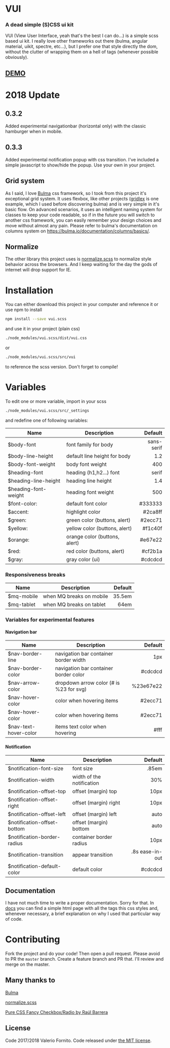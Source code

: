 # VUI
### A dead simple (S)CSS ui kit

VUI (View User Interface, yeah that's the best I can do...) is a simple scss based ui kit. I really love other frameworks out there (bulma, angular material, uikit, spectre, etc...), but I prefer one that style directly the dom, without the clutter of wrapping them on a hell of tags (whenever possible obviously).

## [DEMO](https://kennyrulez.github.io/vui)

# 2018 Update
## 0.3.2
Added experimental navigationbar (horizontal only) with the classic hamburger when in mobile.

## 0.3.3
Added experimental notification popup with css transition. I've included a simple javascript to show/hide the popup. Use your own in your project.

## Grid system
As I said, I love [Bulma](https://bulma.io) css framework, so I took from this project it's exceptional grid system.
It uses flexbox, like other projects ([gridlex](http://gridlex.devlint.fr) is one example, which I used before discovering bulma) and is very simple in it's basic flow. On advanced scenarios, it uses an intelligent naming system for classes to keep your code readable, so if in the future you will switch to another css framework, you can easily remember your design choices and move without almost any pain.
Please refer to bulma's documentation on columns system on https://bulma.io/documentation/columns/basics/.

## Normalize
The other library this project uses is [normalize.scss](https://github.com/JohnAlbin/normalize-scss) to normalize style behavior across the browsers. And I keep waiting for the day the gods of internet will drop support for IE.

# Installation
You can either download this project in your computer and reference it or use npm to install
```sh
npm install --save vui.scss
```
and use it in your project (plain css)
```sh
./node_modules/vui.scss/dist/vui.css
```
or
```sh
./node_modules/vui.scss/src/vui
```
to reference the scss version. Don't forget to compile!

# Variables
To edit one or more variable, import in your scss
```sh
./node_modules/vui.scss/src/_settings
```
and redefine one of following variables:

| Name                      | Description                   | Default       |
| --------------------------|------------------------------ | -------------:|
| $body-font                | font family for body          | sans-serif    |
| $body-line-height         | default line height for body  | 1.2           |
| $body-font-weight         | body font weight              | 400           |
| $heading-font             | heading (h1,h2...) font       | serif         |
| $heading-line-height      | heading line height           | 1.4           |
| $heading-font-weight      | heading font weight           | 500           |
| $font-color:              | default font color            | #333333       |
| $accent:                  | highlight color               | #2ca8ff       |
| $green:                   | green color (buttons, alert)  | #2ecc71       |
| $yellow:                  | yellow color (buttons, alert) | #f1c40f       |
| $orange:                  | orange color (buttons, alert) | #e67e22       |
| $red:                     | red color (buttons, alert)    | #cf2b1a       |
| $gray:                    | gray color (ui)               | #cdcdcd       |

### Responsiveness breaks
| Name                      | Description                   | Default       |
| --------------------------|------------------------------ | -------------:|
| $mq-mobile                | when MQ breaks on mobile      | 35.5em        |
| $mq-tablet                | when MQ breaks on tablet      | 64em          |

### Variables for experimental features
#### Navigation bar
| Name                      | Description                            | Default       |
| --------------------------|----------------------------------------| -------------:|
| $nav-border-line          | navigation bar container border width  | 1px           |
| $nav-border-color         | navigation bar container border color  | #cdcdcd       |
| $nav-arrow-color          | dropdown arrow color (# is %23 for svg)| %23e67e22     |
| $nav-hover-color          | color when hovering items              | #2ecc71       |
| $nav-hover-color          | color when hovering items              | #2ecc71       |
| $nav-text-hover-color     | items text color when hovering         | #fff          |

#### Notification
| Name                          | Description               | Default           |
| ------------------------------|---------------------------| -----------------:|
| $notification-font-size       | font size                 | .85em             |
| $notification-width           | width of the notification | 30%               |
| $notification-offset-top      | offset (margin) top       | 10px              |
| $notification-offset-right    | offset (margin) right     | 10px              |
| $notification-offset-left     | offset (margin) left      | auto              |
| $notification-offset-bottom   | offset (margin) bottom    | auto              |
| $notification-border-radius   | container border radius   | 10px              |
| $notification-transition      | appear transition         | .8s ease-in-out   |
| $notification-default-color   | default color             | #cdcdcd           |

## Documentation

I have not much time to write a proper documentation. Sorry for that. In [docs](docs) you can find a simple html page with all the tags this css styles and, whenever necessary, a brief explanation on why I used that particular way of code.

# Contributing
Fork the project and do your code! Then open a pull request. Please avoid to PR the `master` branch. Create a feature branch and PR that. I'll review and merge on the master.

## Many thanks to
[Bulma](https://bulma.io)

[normalize.scss](https://github.com/JohnAlbin/normalize-scss)

[Pure CSS Fancy Checkbox/Radio by Raúl Barrera](https://codepen.io/raubaca/pen/ONzBxP)

## License
Code 2017/2018 Valerio Fornito. Code released under [the MIT license](https://github.com/kennyrulez/vui/blob/master/LICENSE).
